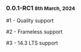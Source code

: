 ### 0.0.1-RC1 <small>8th March, 2024</small>

#1 - Quality support

#2 - Frameless support

#3 - 14.3 LTS support
